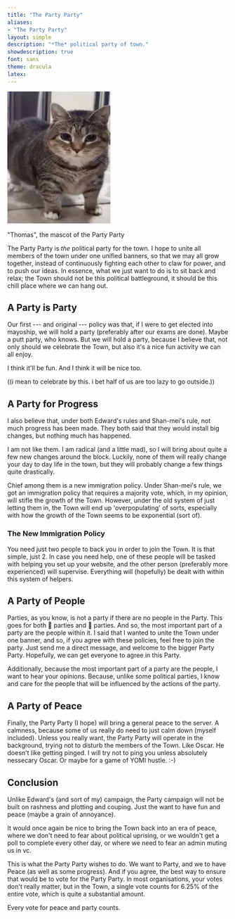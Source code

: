 ```yaml
---
title: "The Party Party"
aliases:
- "The Party Party"
layout: simple
description: "*The* political party of town."
showdescription: true
font: sans
theme: dracula
latex: 
---
```


![](../assets/thomas-han.png)

"Thomas", the mascot of the Party Party

The Party Party is *the* political party for the town. I hope to unite all members of the town under one unified banners, so that we may all grow together, instead of continuously fighting each other to claw for power, and to push our ideas. In essence, what we just want to do is to sit back and relax; the Town should not be this political battleground, it should be this chill place where we can hang out.

## A Party is Party

Our first --- and original --- policy was that, if I were to get elected into mayoship, we will hold a party (preferably after our exams are done). Maybe a putt party, who knows. But we will hold a party, because I believe that, not only should we celebrate the Town, but also it's a nice fun activity we can all enjoy.

I think it'll be fun. And I think it will be nice too.

((i mean to celebrate by this. i bet half of us are too lazy to go outside.))

## A Party for Progress

I also believe that, under both Edward's rules and Shan-mei's rule, not much progress has been made. They both said that they would install big changes, but nothing much has happened. 

I am not like them. I am radical (and a little mad), so I will bring about quite a few new changes around the block. Luckily, none of them will really change your day to day life in the town, but they will probably change a few things quite drastically.

Chief among them is a new immigration policy. Under Shan-mei's rule, we got an immigration policy that requires a majority vote, which, in my opinion, will stifle the growth of the Town. However, under the old system of just letting them in, the Town will end up 'overpopulating' of sorts, especially with how the growth of the Town seems to be exponential (sort of).

### The New Immigration Policy

You need just two people to back you in order to join the Town. It is that simple, just 2. In case you need help, one of these people will be tasked with helping you set up your website, and the other person (preferably more experienced) will supervise. Everything will (hopefully) be dealt with within this system of helpers.

## A Party of People

Parties, as you know, is not a party if there are no people in the Party. This goes for both 🥳 parties and 🫅 parties. And so, the most important part of a party are the people within it. I said that I wanted to unite the Town under one banner, and so, if you agree with these policies, feel free to join the party. Just send me a direct message, and welcome to the bigger Party Party. Hopefully, we can get everyone to agree in this Party.

Additionally, because the most important part of a party are the people, I want to hear your opinions. Because, unlike some political parties, I know and care for the people that will be influenced by the actions of the party.

## A Party of Peace

Finally, the Party Party (I hope) will bring a general peace to the server. A calmness, because some of us really do need to just calm down (myself included). Unless you really want, the Party Party will operate in the background, trying not to disturb the members of the Town. Like Oscar. He doesn't like getting pinged. I will try not to ping you unless absolutely nessecary Oscar. Or maybe for a game of YOMI hustle. :-)

## Conclusion

Unlike Edward's (and sort of my) campaign, the Party campaign will not be built on rashness and plotting and couping. Just the want to have fun and peace (maybe a grain of annoyance).

It would once again be nice to bring the Town back into an era of peace, where we don't need to fear about political uprising, or we wouldn't get a poll to complete every other day, or where we need to fear an admin muting us in vc. 

This is what the Party Party wishes to do. We want to Party, and we to have Peace (as well as some progress). And if you agree, the best way to ensure that would be to vote for the Party Party. In most organisations, your votes don't really matter, but in the Town, a single vote counts for 6.25% of the entire vote, which is quite a substantial amount.

Every vote for peace and party counts.
